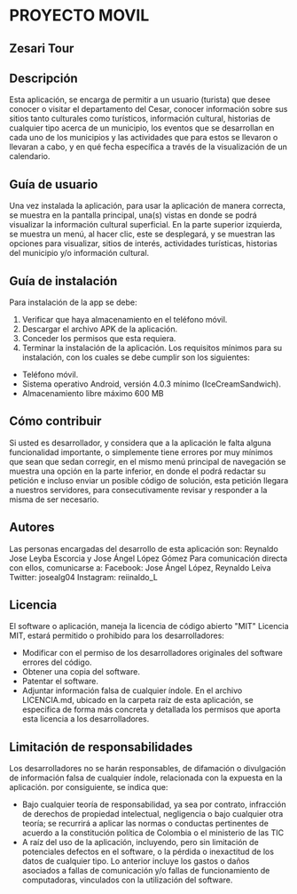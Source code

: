 PROYECTO MOVIL
===============
Zesari Tour
------------

Descripción
------------
Esta aplicación, se encarga de permitir a un usuario (turista) que desee conocer o visitar el departamento 
del Cesar, conocer información sobre sus sitios tanto culturales como turísticos, información cultural, 
historias de cualquier tipo acerca de un municipio, los eventos que se desarrollan en cada uno de los 
municipios y las actividades que para estos se llevaron o llevaran a cabo, y en qué fecha específica 
a través de la visualización de un calendario.

Guía de usuario
----------------
Una vez instalada la aplicación, para usar la aplicación de manera correcta, se muestra en la pantalla 
principal, una(s) vistas en donde se podrá visualizar la información cultural superficial. En la parte 
superior izquierda, se muestra un menú, al hacer clic, este se desplegará, y se muestran las opciones 
para visualizar, sitios de interés, actividades turísticas, historias del municipio y/o información cultural.

Guía de instalación
---------------------
Para instalación de la app se debe:
1.	Verificar que haya almacenamiento en el teléfono móvil.
2.	Descargar el archivo APK de la aplicación.
3.	Conceder los permisos que esta requiera.
4.	Terminar la instalación de la aplicación.
Los requisitos mínimos para su instalación, con los cuales se debe cumplir son los siguientes:
- Teléfono móvil.
- Sistema operativo Android, versión 4.0.3 mínimo (IceCreamSandwich).
- Almacenamiento libre máximo 600 MB

Cómo contribuir
---------------
Si usted es desarrollador, y considera que a la aplicación le falta alguna funcionalidad importante, o 
simplemente tiene errores por muy mínimos que sean que sedan corregir, en el mismo menú principal de 
navegación se muestra una opción en la parte inferior, en donde el podrá redactar su petición e incluso 
enviar un posible código de solución, esta petición llegara a nuestros servidores, para consecutivamente 
revisar y responder a la misma de ser necesario.

Autores
--------
Las personas encargadas del desarrollo de esta aplicación son: 
Reynaldo Jose Leyba Escorcia y Jose Ángel López Gómez
Para comunicación directa con ellos, comunicarse a: 
Facebook: Jose Ángel López, Reynaldo Leiva 
Twitter: josealg04 
Instagram: reiinaldo_L

Licencia
---------
El software o aplicación, maneja la licencia de código abierto "MIT" Licencia MIT, estará permitido o 
prohibido para los desarrolladores:
- Modificar con el permiso de los desarrolladores originales del software errores del código.
- Obtener una copia del software.
- Patentar el software.
- Adjuntar información falsa de cualquier índole.
En el archivo LICENCIA.md, ubicado en la carpeta raíz de esta aplicación, se especifica de forma más 
concreta y detallada los permisos que aporta esta licencia a los desarrolladores.

Limitación de responsabilidades
----------------------------------
Los desarrolladores no se harán responsables, de difamación o divulgación de información falsa de cualquier 
índole, relacionada con la expuesta en la aplicación. por consiguiente, se indica que:
- Bajo cualquier teoría de responsabilidad, ya sea por contrato, infracción de derechos de propiedad intelectual, 
negligencia o bajo cualquier otra teoría; se recurrirá a aplicar las normas o conductas pertinentes de acuerdo a 
la constitución política de Colombia o el ministerio de las TIC
- A raíz del uso de la aplicación, incluyendo, pero sin limitación de potenciales defectos en el software, o la 
pérdida o inexactitud de los datos de cualquier tipo. Lo anterior incluye los gastos o daños asociados a fallas 
de comunicación y/o fallas de funcionamiento de computadoras, vinculados con la utilización del software.
